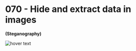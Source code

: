 <h1>070 - Hide and extract data in images</h1>
<b>(Steganography)</b>
<p></p>
<img src="https://img.shields.io/badge/C++-17 | opencv-blue" title="hover text">
<p></p>

